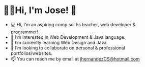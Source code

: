 🧑‍💻Hi, I'm Jose! 👋
===================
- 💻 Hi, I’m an aspiring comp sci hs teacher, web developer & programmer!
- 👀 I’m interested in Web Development & Java language.
- 🌱 I’m currently learning Web Design and Java.
- 💞️ I’m looking to collaborate on personal & professional portfolios/websites.
- 📫 You can reach me by email at jhernandezCS@hotmail.com

<!---
kingjoseph360/kingjoseph360 is a ✨ special ✨ repository because its `README.md` (this file) appears on your GitHub profile.
You can click the Preview link to take a look at your changes.
--->

